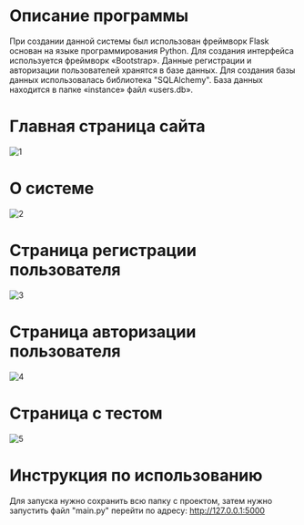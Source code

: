# Описание программы
При создании данной системы был использован фреймворк Flask основан на языке программирования Python.  Для создания интерфейса используется фреймворк «Bootstrap». Данные регистрации и авторизации пользователей хранятся в базе данных. Для создания базы данных использовалась библиотека "SQLAlchemy". База данных находится в папке «instance» файл «users.db».
# Главная страница сайта <br />
![1](https://github.com/Fetkulingr/test-for-students.ru/assets/103204349/c161a821-e241-46a5-a1d6-62a368fb5081)
# О системе <br />
![2](https://github.com/Fetkulingr/test-for-students.ru/assets/103204349/1facf369-06c7-4ae4-b45d-6acf85723e33)
# Страница регистрации пользователя <br />
![3](https://github.com/Fetkulingr/test-for-students.ru/assets/103204349/d23295ee-930c-4dfd-9a15-6f8d396914f0)
# Страница авторизации пользователя <br />
![4](https://github.com/Fetkulingr/test-for-students.ru/assets/103204349/73c6ce49-8da3-4d01-ae47-5180e3504c3f)
# Страница с тестом <br />
![5](https://github.com/Fetkulingr/test-for-students.ru/assets/103204349/25153799-9028-4dcd-9f4d-6b1cdc79d782)
# Инструкция по использованию
Для запуска нужно сохранить всю папку с проектом, затем нужно запустить файл "main.py" перейти по адресу: http://127.0.0.1:5000
